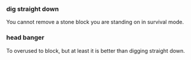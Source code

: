 ### dig straight down
You cannot remove a stone block you are standing on in survival mode.

### head banger
To overused to block, but at least it is better than digging straight down.

